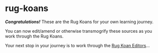 # rug-koans

***Congratulations!*** These are the Rug Koans for your own learning journey.

You can now edit/amend or otherwise transmogrify these sources as you work through the Rug Koans.

Your next stop in your journey is to work through the [Rug Koan Editors][rug-koans-editors]...

[rug-koans-editors]: https://github.com/atomist-rugs/rug-koans-editors/blob/master/koans.md
